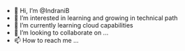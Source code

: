 - 👋 Hi, I’m @IndraniB
- 👀 I’m interested in learning and growing in technical path
- 🌱 I’m currently learning cloud capabilities
- 💞️ I’m looking to collaborate on ...
- 📫 How to reach me ... 

<!---
IndraniB/IndraniB is a ✨ special ✨ repository because its `README.md` (this file) appears on your GitHub profile.
You can click the Preview link to take a look at your changes.
--->
